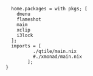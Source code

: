 ```nix{ config, pkgs, ... }:{
  home.packages = with pkgs; [
    dmenu
    flameshot
    maim
    xclip
    i3lock
  ];
  imports = [
          ./qtile/main.nix
          #./xmonad/main.nix
        ]; 
}
```
